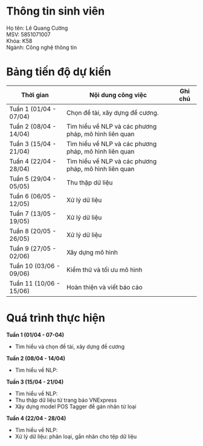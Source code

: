# Thông tin sinh viên
Họ tên: Lê Quang Cường  
MSV: 5851071007  
Khóa: K58  
Ngành: Công nghệ thông tin

# Bảng tiến độ dự kiến
| Thời gian       | Nội dung công việc                           | Ghi chú           |
|-----------------|---------------------------------------------|-------------------|
| Tuần 1 (01/04 - 07/04) | Chọn đề tài, xây dựng đề cương.                |                   |
| Tuần 2 (08/04 - 14/04) | Tìm hiểu về NLP và các phương pháp, mô hình liên quan |                   |
| Tuần 3 (15/04 - 21/04) | Tìm hiểu về NLP và các phương pháp, mô hình liên quan |                   |
| Tuần 4 (22/04 - 28/04) | Tìm hiểu về NLP và các phương pháp, mô hình liên quan |                   |
| Tuần 5 (29/04 - 05/05) | Thu thập dữ liệu                             |                   |
| Tuần 6 (06/05 - 12/05) | Xử lý dữ liệu                                 |                   |
| Tuần 7 (13/05 - 19/05) | Xử lý dữ liệu                                 |                   |
| Tuần 8 (20/05 - 26/05) | Xử lý dữ liệu                                 |                   |
| Tuần 9 (27/05 - 02/06) | Xây dựng mô hình                             |                   |
| Tuần 10 (03/06 - 09/06) | Kiểm thử và tối ưu mô hình                     |                   |
| Tuần 11 (10/06 - 15/06) | Hoàn thiện và viết báo cáo                   |                   |



# Quá trình thực hiện
**Tuần 1 (01/04 - 07-04)**
- Tìm hiểu và chọn đề tài, xây dựng đề cương

**Tuần 2 (08/04 - 14/04)**
-  Tìm hiểu về NLP:

**Tuần 3 (15/04 - 21/04)**
- Tìm hiểu về NLP:
- Thu thập dữ liệu từ trang báo VNExpress
- Xây dựng model POS Tagger để gán nhãn từ loại

**Tuần 4 (22/04 - 28/04)**
- Tìm hiểu về NLP:
- Xử lý dữ liệu: phân loại, gắn nhãn cho tệp dữ liệu 
